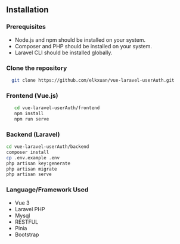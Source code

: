 ## Installation

### Prerequisites
- Node.js and npm should be installed on your system.
- Composer and PHP should be installed on your system.
- Laravel CLI should be installed globally.


### Clone the repository
```sh
  git clone https://github.com/elkxuan/vue-laravel-userAuth.git
```

### Frontend (Vue.js)
```sh
   cd vue-laravel-userAuth/frontend
   npm install
   npm run serve
```

### Backend (Laravel)
```sh
cd vue-laravel-userAuth/backend
composer install
cp .env.example .env
php artisan key:generate
php artisan migrate
php artisan serve
```

### Language/Framework Used
- Vue 3
- Laravel PHP
- Mysql
- RESTFUL
- Pinia
- Bootstrap
